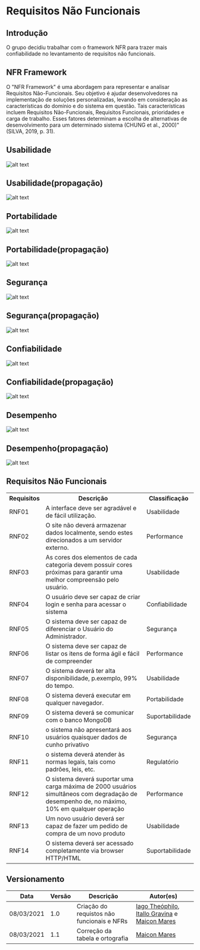 # Requisitos Não Funcionais

## Introdução
O grupo decidiu trabalhar com o framework NFR para trazer mais confiabilidade no levantamento de requisitos não funcionais.

## NFR Framework

O "NFR Framework" é uma abordagem para representar e analisar Requisitos Não-Funcionais. Seu objetivo é ajudar desenvolvedores na implementação de soluções personalizadas, levando em consideração as características do domínio e do sistema em questão. Tais características incluem Requisitos Não-Funcionais, Requisitos Funcionais, prioridades e carga de trabalho. Esses fatores determinam a escolha de alternativas de desenvolvimento para um determinado sistema (CHUNG et al., 2000)" (SILVA, 2019, p. 31).

## Usabilidade
![alt text](./img/NFR/NFR_usabilidade.jpg)

## Usabilidade(propagação)
![alt text](./img/NFR/diagrama_nfr_usabilidade(propagacao).png)

## Portabilidade 
![alt text](./img/NFR/NFR_portabilidade.jpg)

## Portabilidade(propagação)
![alt text](./img/NFR/diagrama_portabilidade_nfr(propagacao).png)

## Segurança
![alt text](./img/NFR/NFR_Seguranca.jpg)

## Segurança(propagação)
![alt text](./img/NFR/diagrama_seguranca_nfr(propagacao).png)

## Confiabilidade
![alt text](./img/NFR/NFR_Confiabilidade.jpg)


## Confiabilidade(propagação)
![alt text](./img/NFR/diagrama_nfr_confiabilidade(propagacao).png)

## Desempenho
![alt text](./img/NFR/NFR_desempenho.png)

## Desempenho(propagação)
![alt text](./img/NFR/diagrama_desempenho(propagacao).jpg)

## Requisitos Não Funcionais

<table>
    <tr>
        <th>
            Requisitos
        </th>
        <th>
            Descrição
        </th>
        <th>
            Classificação
        </th>
    </tr>
    <tr>
        <td>
            RNF01
        </td>
        <td>
            A interface deve ser agradável e de fácil utilização.
        </td>
        <td>
            Usabilidade
        </td>
    </tr>
    <tr>
        <td>
            RNF02
        </td>
        <td>
            O site não deverá armazenar dados localmente, sendo estes direcionados a um servidor externo.
        </td>
        <td>
            Performance
        </td>
    </tr>
    <tr>
        <td>
            RNF03
        </td>
        <td>
            As cores dos elementos de cada categoria devem possuir cores próximas para garantir uma melhor compreensão pelo usuário.
        </td>
        <td>
            Usabilidade
        </td>
    </tr>
    <tr>
        <td>
            RNF04
        </td>
        <td>
            O usuário deve ser capaz de criar login e senha para acessar o sistema
        </td>
        <td>
            Confiabilidade
        </td>
    </tr>
    <tr>
        <td>
            RNF05
        </td>
        <td>
            O sistema deve ser capaz de diferenciar o Usuário do Administrador.
        </td>
        <td>
            Segurança
        </td>
    </tr>
    <tr>
        <td>
            RNF06
        </td>
        <td>
            O sistema deve ser capaz de listar os itens de forma ágil e fácil de compreender
        </td>
        <td>
            Performance
        </td>
    </tr>
    <tr>
        <td>
            RNF07
        </td>
        <td>
            O sistema deverá ter alta disponibilidade, p.exemplo, 99% do tempo.
        </td>
        <td>
            Usabilidade
        </td>
    </tr>
    <tr>
        <td>
            RNF08
        </td>
        <td>
            O sistema deverá executar em qualquer navegador.
        </td>
        <td>
            Portabilidade
        </td>
    </tr>
    <tr>
        <td>
            RNF09
        </td>
        <td>
            O sistema deverá se comunicar com o banco MongoDB
        </td>
        <td>
            Suportabilidade
        </td>
    </tr>
    <tr>
        <td>
            RNF10
        </td>
        <td>
            o sistema não apresentará aos usuários quaisquer dados de cunho privativo
        </td>
        <td>
            Segurança
        </td>
    </tr>
    <tr>
        <td>
            RNF11
        </td>
        <td>
            o sistema deverá atender às normas legais, tais como padrões, leis, etc.
        </td>
        <td>
            Regulatório
        </td>
    </tr>
    <tr>
        <td>
            RNF12
        </td>
        <td>
            O sistema deverá suportar uma carga máxima de 2000 usuários simultâneos com degradação de desempenho de, no máximo, 10% em qualquer operação
        </td>
        <td>
            Performance
        </td>
    </tr>
    <tr>
        <td>
            RNF13
        </td>
        <td>
            Um novo usuário deverá ser capaz de fazer um pedido de compra de um novo produto
        </td>
        <td>
            Usabilidade
        </td>
    </tr>
    <tr>
        <td>
            RNF14
        </td>
        <td>
            O sistema deverá ser acessado completamente via browser HTTP/HTML
        </td>
        <td>
            Suportabilidade
        </td>
    </tr>
</table>

## Versionamento
| Data | Versão | Descrição | Autor(es) |
|------|------|------|------|
|08/03/2021|1.0| Criação do requistos não funcionais e NFRs| [Iago Theóphilo](https://github.com/IagoTheophilo), [Itallo Gravina](https://github.com/itallogravina) e [Maicon Mares](https://github.com/MaiconMares)|
|08/03/2021|1.1|Correção da tabela e ortografia| [Maicon Mares](https://github.com/MaiconMares)
